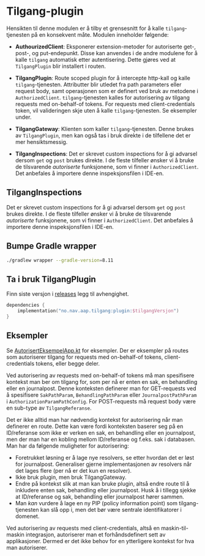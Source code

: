 # Tilgang-plugin
Hensikten til denne modulen er å tilby et grensesnitt for å kalle `tilgang`-tjenesten på en konsekvent måte. Modulen
inneholder følgende:

- **AuthourizedClient**: Eksponerer extension-metoder for autoriserte get-, post-, og put-endepunkt. Disse kan anvendes
i de andre modulene for å kalle `tilgang` automatisk etter autentisering. Dette gjøres ved at `TilgangPlugin` blir
installert i routen.

- **TilgangPlugin**: Route scoped plugin for å intercepte http-kall og kalle `tilgang`-tjenesten. Attributter blir utledet fra
  path parameters eller request body, samt operasjonen som er definert ved bruk av metodene i `AuthorizedClient`.
`tilgang`-tjenesten kalles for autorisering av tilgang requests med on-behalf-of tokens. For requests med
client-credentials token, vil valideringen skje uten å kalle `tilgang`-tjenesten. Se eksempler under.

- **TilgangGateway**: Klienten som kaller `tilgang`-tjenesten. Denne brukes av `TilgangPlugin`, men kan også tas i bruk
direkte i de tilfellene det er mer hensiktsmessig.

- **TilgangInspections**: Det er skrevet custom inspections for å gi advarsel dersom `get` og `post` brukes direkte. I
de fleste tilfeller ønsker vi å bruke de tilsvarende <i>autoriserte</i> funksjonene, som vi finner i `AuthorizedClient`.
Det anbefales å importere denne inspeksjonsfilen i IDE-en.

## TilgangInspections
Det er skrevet custom inspections for å gi advarsel dersom `get` og `post` brukes direkte. I de fleste tilfeller ønsker vi å bruke de tilsvarende <i>autoriserte</i> funksjonene, som vi finner i `AuthorizedClient`. Det anbefales å importere denne inspeksjonsfilen i IDE-en.

## Bumpe Gradle wrapper

```bash
./gradlew wrapper --gradle-version=8.11
```
## Ta i bruk TilgangPlugin

Finn siste versjon i [releases](https://github.com/navikt/aap-tilgang/releases) legg til avhengighet.

```kotlin
dependencies {
    implementation("no.nav.aap.tilgang:plugin:$tilgangVersjon")
}
```

## Eksempler
Se [AutorisertEksempelApp.kt](src/test/kotlin/AutorisertEksempelApp.kt) for eksempler. Der er eksempler på routes som
autoriserer tilgang for requests med on-behalf-of tokens, client-credentials tokens, eller begge deler.

Ved autorisering av requests med on-behalf-of tokens må man spesifisere kontekst man ber om tilgang for, som per nå er
enten en sak, en behandling eller en journalpost. Denne konteksten definerer man for GET-requests ved å spesifisere
`SakPathParam`, `BehandlingPathParam` eller `JournalpostPathParam` i `AuthorizationParamPathConfig`. For POST-requests
må request body være en sub-type av `TilgangReferanse`.

Det er ikke alltid man har nødvendig kontekst for autorisering når man definerer en route. Dette kan være fordi konteksten
baserer seg på en ID/referanse som ikke er verken en sak, en behandling eller en journalpost, men der man har en kobling
mellom ID/referanse og f.eks. sak i databasen. Man har da følgende muligheter for autorisering:
- Foretrukket løsning er å lage nye resolvers, se etter hvordan det er løst for journalpost. Generaliser gjerne
implementasjonen av resolvers når det lages flere (per nå er det kun en resolver).
- Ikke bruk plugin, men bruk TilgangGateway.
- Endre på kontekst slik at man kan bruke plugin, altså endre route til å inkludere enten sak, behandling eller
journalpost. Husk å i tillegg sjekke at ID/referanse og sak, behandling eller journalpost hører sammen.
- Man _kan_ vurdere å lage en ny PIP (policy information point) som tilgang-tjenesten kan slå opp i, men det bør være
sentrale identifikatorer i domenet.

Ved autorisering av requests med client-credentials, altså en maskin-til-maskin integrasjon, autoriserer man et
forhåndsdefinert sett av applikasjoner. Dermed er det ikke behov for en ytterligere kontekst for hva man autoriserer. 
